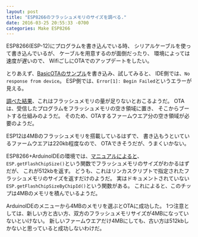 ```yaml
---
layout: post
title: "ESP8266のフラッシュメモリのサイズを調べる."
date: 2016-03-25 20:55:33 -0700
categories: Make ESP8266
---
```

ESP8266(ESP-12)にプログラムを書き込んでいる時、
シリアルケーブルを使って書き込んでいるが、
ケーブルを用意するのが面倒だったり、
環境によっては速度が遅いので、
WifiごしにOTAでのアップデートをしたい。

とりあえず、[BasicOTAのサンプル][1]を書き込み、試してみると、
IDE側では、```No response from device```。
ESP側では、```Error[1]: Begin Failed```というエラーが見える。

[調べた結果][2]、これはフラッシュメモリの量が足りないとおこるようだ。
OTAは、受信したプログラムをフラッシュメモリの空き領域に置き、
そこからブートする仕組みのようだ。
そのため、OTAするファームウエア分の空き領域が必要のようだ。

ESP12は4MBのフラッシュメモリを搭載しているはずで、
書き込もうといているファームウエアは220kb程度なので、
OTAできそうだが、うまくいかない。

ESP8266+ArduinoIDEの環境では、[マニュアルによると][3]、
```ESP.getFlashChipSize()```という関数でフラッシュメモリのサイズがわかるはずだが、
これが512kbを返す。
どうも、これはリンカスクリプトで指定されたフラッシュメモリのサイズを返すだけのようだ。
実はドキュメントされていない```ESP.getFlashChipSizeByChipId()```という関数がある。
これによると、このチップは4MBのメモリを積んでいるようだ。

ArduinoIDEのメニューから4MBのメモリを選ぶとOTAに成功した。
1つ注意としては、新しい方と古い方、双方のフラッシュメモリサイズが4MBになっていないといけない。
新しいファームウエアだけ4MBにしても、古い方は512kbしかないと思っていると成功しないわけだ。

[1]: https://github.com/esp8266/Arduino/blob/master/libraries/ArduinoOTA/examples/BasicOTA/BasicOTA.ino
[2]: https://github.com/esp8266/Arduino/issues/1042
[3]: https://github.com/esp8266/Arduino/blob/master/doc/libraries.md#esp-specific-apis
